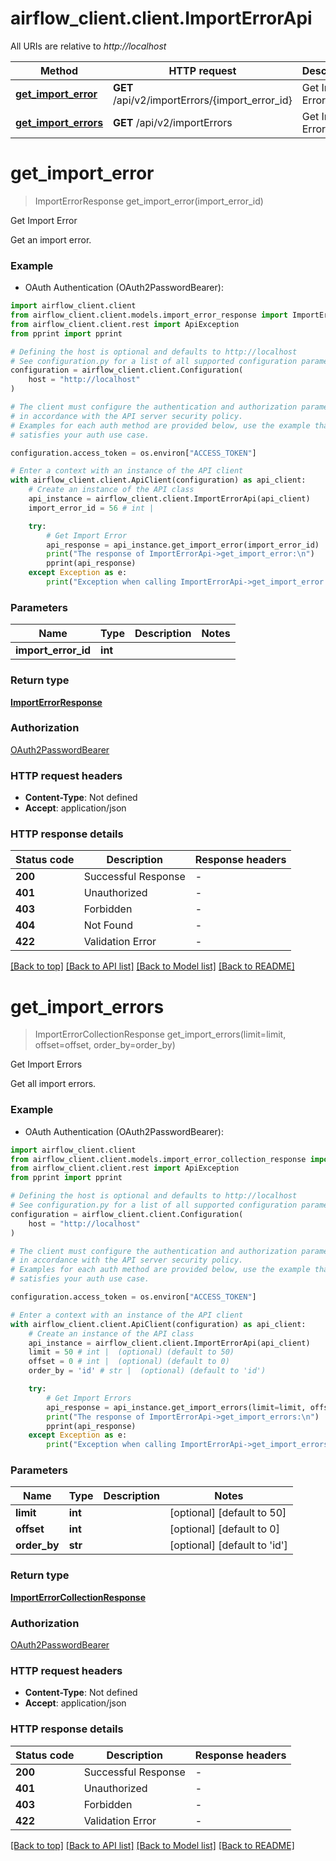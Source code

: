 # airflow_client.client.ImportErrorApi

All URIs are relative to *http://localhost*

Method | HTTP request | Description
------------- | ------------- | -------------
[**get_import_error**](ImportErrorApi.md#get_import_error) | **GET** /api/v2/importErrors/{import_error_id} | Get Import Error
[**get_import_errors**](ImportErrorApi.md#get_import_errors) | **GET** /api/v2/importErrors | Get Import Errors


# **get_import_error**
> ImportErrorResponse get_import_error(import_error_id)

Get Import Error

Get an import error.

### Example

* OAuth Authentication (OAuth2PasswordBearer):

```python
import airflow_client.client
from airflow_client.client.models.import_error_response import ImportErrorResponse
from airflow_client.client.rest import ApiException
from pprint import pprint

# Defining the host is optional and defaults to http://localhost
# See configuration.py for a list of all supported configuration parameters.
configuration = airflow_client.client.Configuration(
    host = "http://localhost"
)

# The client must configure the authentication and authorization parameters
# in accordance with the API server security policy.
# Examples for each auth method are provided below, use the example that
# satisfies your auth use case.

configuration.access_token = os.environ["ACCESS_TOKEN"]

# Enter a context with an instance of the API client
with airflow_client.client.ApiClient(configuration) as api_client:
    # Create an instance of the API class
    api_instance = airflow_client.client.ImportErrorApi(api_client)
    import_error_id = 56 # int | 

    try:
        # Get Import Error
        api_response = api_instance.get_import_error(import_error_id)
        print("The response of ImportErrorApi->get_import_error:\n")
        pprint(api_response)
    except Exception as e:
        print("Exception when calling ImportErrorApi->get_import_error: %s\n" % e)
```



### Parameters


Name | Type | Description  | Notes
------------- | ------------- | ------------- | -------------
 **import_error_id** | **int**|  | 

### Return type

[**ImportErrorResponse**](ImportErrorResponse.md)

### Authorization

[OAuth2PasswordBearer](../README.md#OAuth2PasswordBearer)

### HTTP request headers

 - **Content-Type**: Not defined
 - **Accept**: application/json

### HTTP response details

| Status code | Description | Response headers |
|-------------|-------------|------------------|
**200** | Successful Response |  -  |
**401** | Unauthorized |  -  |
**403** | Forbidden |  -  |
**404** | Not Found |  -  |
**422** | Validation Error |  -  |

[[Back to top]](#) [[Back to API list]](../README.md#documentation-for-api-endpoints) [[Back to Model list]](../README.md#documentation-for-models) [[Back to README]](../README.md)

# **get_import_errors**
> ImportErrorCollectionResponse get_import_errors(limit=limit, offset=offset, order_by=order_by)

Get Import Errors

Get all import errors.

### Example

* OAuth Authentication (OAuth2PasswordBearer):

```python
import airflow_client.client
from airflow_client.client.models.import_error_collection_response import ImportErrorCollectionResponse
from airflow_client.client.rest import ApiException
from pprint import pprint

# Defining the host is optional and defaults to http://localhost
# See configuration.py for a list of all supported configuration parameters.
configuration = airflow_client.client.Configuration(
    host = "http://localhost"
)

# The client must configure the authentication and authorization parameters
# in accordance with the API server security policy.
# Examples for each auth method are provided below, use the example that
# satisfies your auth use case.

configuration.access_token = os.environ["ACCESS_TOKEN"]

# Enter a context with an instance of the API client
with airflow_client.client.ApiClient(configuration) as api_client:
    # Create an instance of the API class
    api_instance = airflow_client.client.ImportErrorApi(api_client)
    limit = 50 # int |  (optional) (default to 50)
    offset = 0 # int |  (optional) (default to 0)
    order_by = 'id' # str |  (optional) (default to 'id')

    try:
        # Get Import Errors
        api_response = api_instance.get_import_errors(limit=limit, offset=offset, order_by=order_by)
        print("The response of ImportErrorApi->get_import_errors:\n")
        pprint(api_response)
    except Exception as e:
        print("Exception when calling ImportErrorApi->get_import_errors: %s\n" % e)
```



### Parameters


Name | Type | Description  | Notes
------------- | ------------- | ------------- | -------------
 **limit** | **int**|  | [optional] [default to 50]
 **offset** | **int**|  | [optional] [default to 0]
 **order_by** | **str**|  | [optional] [default to &#39;id&#39;]

### Return type

[**ImportErrorCollectionResponse**](ImportErrorCollectionResponse.md)

### Authorization

[OAuth2PasswordBearer](../README.md#OAuth2PasswordBearer)

### HTTP request headers

 - **Content-Type**: Not defined
 - **Accept**: application/json

### HTTP response details

| Status code | Description | Response headers |
|-------------|-------------|------------------|
**200** | Successful Response |  -  |
**401** | Unauthorized |  -  |
**403** | Forbidden |  -  |
**422** | Validation Error |  -  |

[[Back to top]](#) [[Back to API list]](../README.md#documentation-for-api-endpoints) [[Back to Model list]](../README.md#documentation-for-models) [[Back to README]](../README.md)

